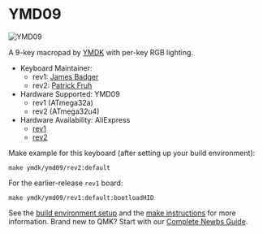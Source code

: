 # YMD09

![YMD09](https://ae01.alicdn.com/kf/HTB1x6BATYvpK1RjSZPiq6zmwXXai/9-Key-QMK-Hotswap-YMDK-RGB-Support-Macro-Function-Type-C-MX-Switches-Mechanical-Keyboard-Numpad.jpg)

A 9-key macropad by [YMDK](https://ymdk.aliexpress.com/store/429151) with per-key RGB lighting.

* Keyboard Maintainer:
    - rev1: [James Badger](https://github.com/openfirmware)
    - rev2: [Patrick Fruh](https://github.com/kaeltis)
* Hardware Supported: YMD09
    - rev1 (ATmega32a)
    - rev2 (ATmega32u4)
* Hardware Availability: AliExpress
    - [rev1](https://www.aliexpress.com/i/33008853928.html)
    - [rev2](https://www.aliexpress.com/i/4000510880374.html)

Make example for this keyboard (after setting up your build environment):

    make ymdk/ymd09/rev2:default

For the earlier-release `rev1` board:

    make ymdk/ymd09/rev1:default:bootloadHID

See the [build environment setup](https://docs.qmk.fm/#/getting_started_build_tools) and the [make instructions](https://docs.qmk.fm/#/getting_started_make_guide) for more information. Brand new to QMK? Start with our [Complete Newbs Guide](https://docs.qmk.fm/#/newbs).
